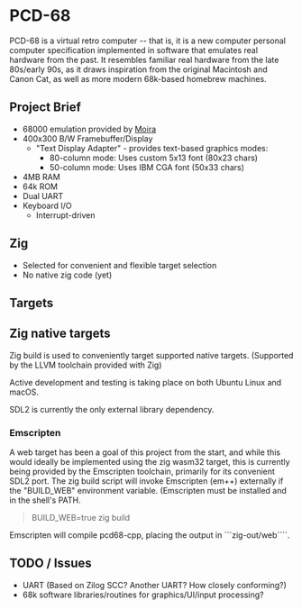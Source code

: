 PCD-68
======

PCD-68 is a virtual retro computer -- that is, it is a new computer personal 
computer specification implemented in software that emulates real hardware from
the past.  It resembles familiar real hardware from the late 80s/early 90s,
as it draws inspiration from the original Macintosh and Canon Cat, as well as
more modern 68k-based homebrew machines.

## Project Brief

 - 68000 emulation provided by [Moira](https://dirkwhoffmann.github.io/Moira/about.html)
 - 400x300 B/W Framebuffer/Display
   - "Text Display Adapter" - provides text-based graphics modes:
     - 80-column mode: Uses custom 5x13 font (80x23 chars)
     - 50-column mode: Uses IBM CGA font (50x33 chars)
 - 4MB RAM
 - 64k ROM
 - Dual UART
 - Keyboard I/O
   - Interrupt-driven

## Zig

 - Selected for convenient and flexible target selection
 - No native zig code (yet)

## Targets

## Zig native targets

Zig build is used to conveniently target supported native targets. (Supported
by the LLVM toolchain provided with Zig)

Active development and testing is taking place on both Ubuntu Linux and macOS.

SDL2 is currently the only external library dependency.

### Emscripten

A web target has been a goal of this project from the start, and while this
would ideally be implemented using the zig wasm32 target, this is currently
being provided by the Emscripten toolchain, primarily for its convenient SDL2
port. The zig build script will invoke Emscripten (em++) externally if the 
"BUILD_WEB" environment variable. (Emscripten must be installed and in the
shell's PATH.

> BUILD_WEB=true zig build

Emscripten will compile pcd68-cpp, placing the output in ```zig-out/web````.

## TODO / Issues

 - UART (Based on Zilog SCC? Another UART? How closely conforming?)
 - 68k software libraries/routines for graphics/UI/input processing?

